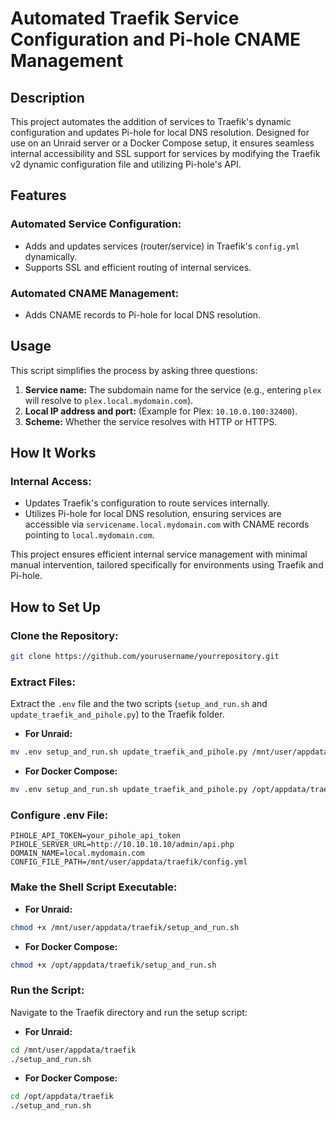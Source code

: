 
# Automated Traefik Service Configuration and Pi-hole CNAME Management

## Description
This project automates the addition of services to Traefik's dynamic configuration and updates Pi-hole for local DNS resolution. Designed for use on an Unraid server or a Docker Compose setup, it ensures seamless internal accessibility and SSL support for services by modifying the Traefik v2 dynamic configuration file and utilizing Pi-hole's API.

## Features
### Automated Service Configuration:
- Adds and updates services (router/service) in Traefik's `config.yml` dynamically.
- Supports SSL and efficient routing of internal services.

### Automated CNAME Management:
- Adds CNAME records to Pi-hole for local DNS resolution.

## Usage
This script simplifies the process by asking three questions:
1. **Service name:** The subdomain name for the service (e.g., entering `plex` will resolve to `plex.local.mydomain.com`).
2. **Local IP address and port:** (Example for Plex: `10.10.0.100:32400`).
3. **Scheme:** Whether the service resolves with HTTP or HTTPS.

## How It Works
### Internal Access:
- Updates Traefik's configuration to route services internally.
- Utilizes Pi-hole for local DNS resolution, ensuring services are accessible via `servicename.local.mydomain.com` with CNAME records pointing to `local.mydomain.com`.

This project ensures efficient internal service management with minimal manual intervention, tailored specifically for environments using Traefik and Pi-hole.

## How to Set Up
### Clone the Repository:
````sh
git clone https://github.com/yourusername/yourrepository.git
````

### Extract Files:
Extract the `.env` file and the two scripts (`setup_and_run.sh` and `update_traefik_and_pihole.py`) to the Traefik folder.
- **For Unraid:**
```` sh
mv .env setup_and_run.sh update_traefik_and_pihole.py /mnt/user/appdata/traefik/
````
- **For Docker Compose:**
```` sh
mv .env setup_and_run.sh update_traefik_and_pihole.py /opt/appdata/traefik/
````

### Configure .env File:
```` env
PIHOLE_API_TOKEN=your_pihole_api_token
PIHOLE_SERVER_URL=http://10.10.10.10/admin/api.php
DOMAIN_NAME=local.mydomain.com
CONFIG_FILE_PATH=/mnt/user/appdata/traefik/config.yml
````

### Make the Shell Script Executable:
- **For Unraid:**
```` sh
chmod +x /mnt/user/appdata/traefik/setup_and_run.sh
````
- **For Docker Compose:**
```` sh
chmod +x /opt/appdata/traefik/setup_and_run.sh
````

### Run the Script:
Navigate to the Traefik directory and run the setup script:
- **For Unraid:**
````sh
cd /mnt/user/appdata/traefik
./setup_and_run.sh
````
- **For Docker Compose:**
````sh
cd /opt/appdata/traefik
./setup_and_run.sh
````
